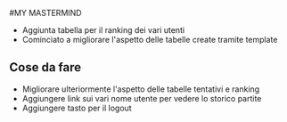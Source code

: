 #MY MASTERMIND

- Aggiunta tabella per il ranking dei vari utenti
- Cominciato a migliorare l'aspetto delle tabelle create tramite template

## Cose da fare
- Migliorare ulteriormente l'aspetto delle tabelle tentativi e ranking
- Aggiungere link sui vari nome utente per vedere lo storico partite
- Aggiungere tasto per il logout